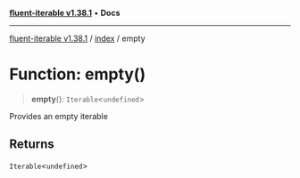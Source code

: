 [**fluent-iterable v1.38.1**](../../README.md) • **Docs**

***

[fluent-iterable v1.38.1](../../README.md) / [index](../README.md) / empty

# Function: empty()

> **empty**(): `Iterable`\<`undefined`\>

Provides an empty iterable

## Returns

`Iterable`\<`undefined`\>
